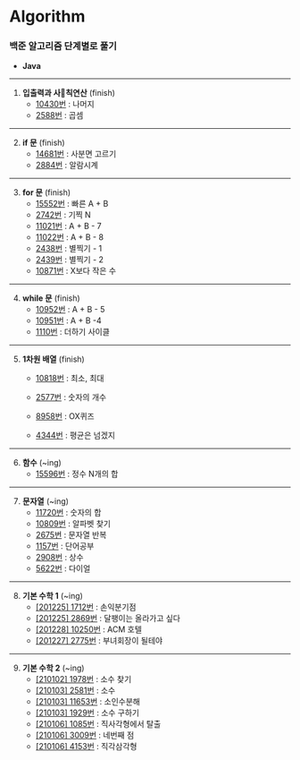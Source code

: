 # Algorithm

### 백준 알고리즘 단계별로 풀기

* **Java**

- - - -

1. **입출력과 사칙연산** (finish)
   * [10430번](https://github.com/eastheat10/algorithm/blob/master/src/algo/stage1/A10430.java) : 나머지
   * [2588번](https://github.com/eastheat10/algorithm/blob/master/src/algo/stage1/A2588.java) : 곱셈

- - - -

2. **if 문** (finish)
   * [14681번](https://github.com/eastheat10/algorithm/blob/master/src/algo/stage2/A14681.java) :  사분면 고르기
   * [2884번](https://github.com/eastheat10/algorithm/blob/master/src/algo/stage2/A2884.java) : 알람시계

- - - -

3. **for 문**  (finish)
   * [15552번](https://github.com/eastheat10/algorithm/blob/master/src/algo/stage3/A15552.java) : 빠른 A + B
   * [2742번](https://github.com/eastheat10/algorithm/blob/master/src/algo/stage3/A2742.java) : 기찍 N
   * [11021번](https://github.com/eastheat10/algorithm/blob/master/src/algo/stage3/A11021.java) : A + B - 7
   * [11022번](https://github.com/eastheat10/algorithm/blob/master/src/algo/stage3/A11022.java) : A + B - 8
   * [2438번](https://github.com/eastheat10/algorithm/blob/master/src/algo/stage3/A2438.java) : 별찍기 - 1
   * [2439번](https://github.com/eastheat10/algorithm/blob/master/src/algo/stage3/A2439.java) : 별찍기 - 2
   * [10871번](https://github.com/eastheat10/algorithm/blob/master/src/algo/stage3/A10871.java) : X보다 작은 수

- - - -

4. **while 문** (finish)
   * [10952번](https://github.com/eastheat10/algorithm/blob/master/src/algo/stage4/A10952.java) : A + B - 5
   * [10951번](https://github.com/eastheat10/algorithm/blob/master/src/algo/stage4/A10951.java) : A + B -4
   * [1110번](https://github.com/eastheat10/algorithm/blob/master/src/algo/stage4/A1110.java) : 더하기 사이클

- - - -

5. **1차원 배열** (finish)

   * [10818번](https://github.com/eastheat10/algorithm/blob/master/src/algo/stage5/A10818.java) : 최소, 최대

   * [2577번](https://github.com/eastheat10/algorithm/blob/master/src/algo/stage5/A2577.java) : 숫자의 개수

   * [8958번](https://github.com/eastheat10/algorithm/blob/master/src/algo/stage5/A8958.java) : OX퀴즈

   * [4344번](https://github.com/eastheat10/algorithm/blob/master/src/algo/stage5/A4344.java) : 평균은 넘겠지

- - - -

6. **함수** (~ing)
   * [15596번](https://github.com/eastheat10/algorithm/blob/master/src/algo/stage6/A15596.java) : 정수 N개의 합

- - - -

7. **문자열** (~ing)
   * [11720번](https://github.com/eastheat10/algorithm/blob/master/src/algo/stage7/A11720.java) : 숫자의 합
   * [10809번](https://github.com/eastheat10/algorithm/blob/master/src/algo/stage7/A10809.java) : 알파벳 찾기
   * [2675번](https://github.com/eastheat10/algorithm/blob/master/src/algo/stage7/A2675.java) : 문자열 반복 
   * [1157번](https://github.com/eastheat10/algorithm/blob/master/src/algo/stage7/A1157.java) : 단어공부
   * [2908번](https://github.com/eastheat10/algorithm/blob/master/src/algo/stage7/A2908.java) : 상수
   * [5622번](https://github.com/eastheat10/algorithm/blob/master/src/algo/stage7/A5622.java) : 다이얼

- - - -

8.  **기본 수학 1** (~ing)
    * [[201225] 1712번](https://github.com/eastheat10/algorithm/blob/master/src/algo/stage8/A1712.java) : 손익분기점
    * [[201225] 2869번](https://github.com/eastheat10/algorithm/blob/master/src/algo/stage8/A2869.java) : 달팽이는 올라가고 싶다
    * [[201228] 10250번](https://github.com/eastheat10/algorithm/blob/master/src/algo/stage8/A10250.java) : ACM 호텔
    * [[201227] 2775번](https://github.com/eastheat10/algorithm/blob/master/src/algo/stage8/A2775.java) : 부녀회장이 될테야

---

9. **기본 수학 2** (~ing)
   * [[210102] 1978번](https://github.com/eastheat10/algorithm/blob/master/src/algo/stage9/A1978.java) : 소수 찾기
   * [[210103] 2581번](https://github.com/eastheat10/algorithm/blob/master/src/algo/stage9/A2581.java) : 소수
   * [[210103] 11653번](https://github.com/eastheat10/algorithm/blob/master/src/algo/stage9/A11653.java) : 소인수분해
   * [[210103] 1929번](https://github.com/eastheat10/algorithm/blob/master/src/algo/stage9/A1929.java) : 소수 구하기
   * [[210106] 1085번](https://github.com/eastheat10/algorithm/blob/master/src/algo/stage9/1085.java) : 직사각형에서 탈출
   * [[210106] 3009번](https://github.com/eastheat10/algorithm/blob/master/src/algo/stage9/3009.java) : 네번째 점
   * [[210106] 4153번](https://github.com/eastheat10/algorithm/blob/master/src/algo/stage9/4153.java) : 직각삼각형

